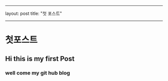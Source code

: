 ﻿---

layout: post
title: "첫 포스트"

---
# 첫포스트
## Hi this is my first Post
### well come my git hub blog